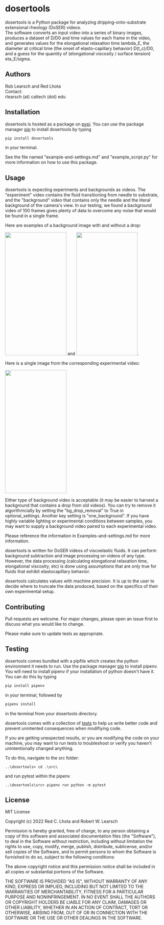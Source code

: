 # dosertools

dosertools is a Python package for analyzing dripping-onto-substrate extensional rheology (DoSER) videos.\
The software converts an input video into a series of binary images, produces a dataset of D/D0 and time values for 
each frame in the video, and generates values for the elongational relaxation time lambda_E, the diameter at critical 
time (the onset of elasto-capillary behavior) D(t_c)/D0, and a guess for the quantity of 
(elongational viscosity / surface tension) eta_E/sigma.  

## Authors
Rob Learsch and Red Lhota\
Contact:\
rlearsch (at) caltech (dot) edu 

## Installation

dosertools is hosted as a package on [pypi](https://pypi.org/). You can use the package manager 
[pip](https://pip.pypa.io/en/stable/) to install dosertools by typing
```bash
pip install dosertools
```
in your terminal. 

See the file named "example-and-settings.md" and "example_script.py" for more information 
on how to use this package.
## Usage
dosertools is expecting experiments and backgrounds as videos. The "experiment" video contains 
the fluid transitioning from needle to substrate, and the "background" video that contains only the
needle and the literal background of the camera's view. In our testing, we found a background video 
of 100 frames gives plenty of data to overcome any noise that would be found in a single frame. 

Here are examples of a background image with and without a drop: 

<img src="https://user-images.githubusercontent.com/66884317/160924210-dcc02af0-61e7-4759-abdf-532405069a2e.png" width="200" height="400"> and <img src="https://user-images.githubusercontent.com/66884317/160924320-0e1f3157-0de3-40d1-a600-8dbfdccd271f.png" width="200" height="400">. 
 
 Here is a single image from the corresponding experimental video: 
 
 <img src="https://user-images.githubusercontent.com/66884317/160925518-2d72b26b-6d8b-4f0b-9f28-95eca0f20c43.png" width="200" height="400">

Either type of background video is acceptable (it may be easier to harvest a background that 
contains a drop from old videos). You can try to remove it algorithmcially by setting the 
"bg_drop_removal" to True in optional_settings. Another key setting is "one_background".
If you have highly variable lighting or experimental conditions between samples, you
may want to supply a background video paired to each experimental video. 

Please reference the information in Examples-and-settings.md for more information. 

dosertools is written for DoSER videos of viscoelastic fluids. It can perform background 
subtraction and image processing on videos of any type. However, the data processing 
(calculating elongational relaxation time, elongational viscosity, etc) is done using assumptions that
are only true for fluids that exhibit elastocapillary behavior. 

dosertools calculates values with machine precision. It is up to the user to decide where to truncate the 
data produced, based on the specifics of their own experimental setup. 
<!--
```python
import foobar

# returns 'words'
foobar.pluralize('word')

# returns 'geese'
foobar.pluralize('goose')

# returns 'phenomenon'
foobar.singularize('phenomena')
```
-->
## Contributing
Pull requests are welcome. For major changes, please open an issue first to discuss what you would like to change.

Please make sure to update tests as appropriate.


## Testing
dosertools comes bundled with a pipfile which creates the python environment it needs to run. 
Use the package manager [pip](https://pip.pypa.io/en/stable/) to install pipenv. 
You will need to install
pipenv if your installation of python doesn't have it. You can do this by typing 
```bash
pip install pipenv
````
in your terminal, followed by 
```bash
pipenv install
```
 in the terminal from your dosertools directory. 

dosertools comes with a collection of [tests](https://docs.pytest.org/en/7.0.x/) to help us write better code and 
prevent unintented consequences when modifiying code. 

If you are getting unexpected results, or you are modifying the code on your machine, you may want to 
run tests to troubleshoot or verify you haven't unintentionally changed anything. 

To do this, navigate to the src folder:
```terminal
..\dosertools> cd .\src\
```
and run pytest within the pipenv
```terminal
..\dosertools\src> pipenv run python -m pytest
```

## License
MIT License

Copyright (c) 2022 Red C. Lhota and Robert W. Learsch

Permission is hereby granted, free of charge, to any person obtaining a copy
of this software and associated documentation files (the "Software"), to deal
in the Software without restriction, including without limitation the rights
to use, copy, modify, merge, publish, distribute, sublicense, and/or sell
copies of the Software, and to permit persons to whom the Software is
furnished to do so, subject to the following conditions:

The above copyright notice and this permission notice shall be included in all
copies or substantial portions of the Software.

THE SOFTWARE IS PROVIDED "AS IS", WITHOUT WARRANTY OF ANY KIND, EXPRESS OR
IMPLIED, INCLUDING BUT NOT LIMITED TO THE WARRANTIES OF MERCHANTABILITY,
FITNESS FOR A PARTICULAR PURPOSE AND NONINFRINGEMENT. IN NO EVENT SHALL THE
AUTHORS OR COPYRIGHT HOLDERS BE LIABLE FOR ANY CLAIM, DAMAGES OR OTHER
LIABILITY, WHETHER IN AN ACTION OF CONTRACT, TORT OR OTHERWISE, ARISING FROM,
OUT OF OR IN CONNECTION WITH THE SOFTWARE OR THE USE OR OTHER DEALINGS IN THE
SOFTWARE.
